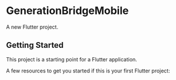 # GenerationBridgeMobile

A new Flutter project.

## Getting Started

This project is a starting point for a Flutter application.

A few resources to get you started if this is your first Flutter project:
